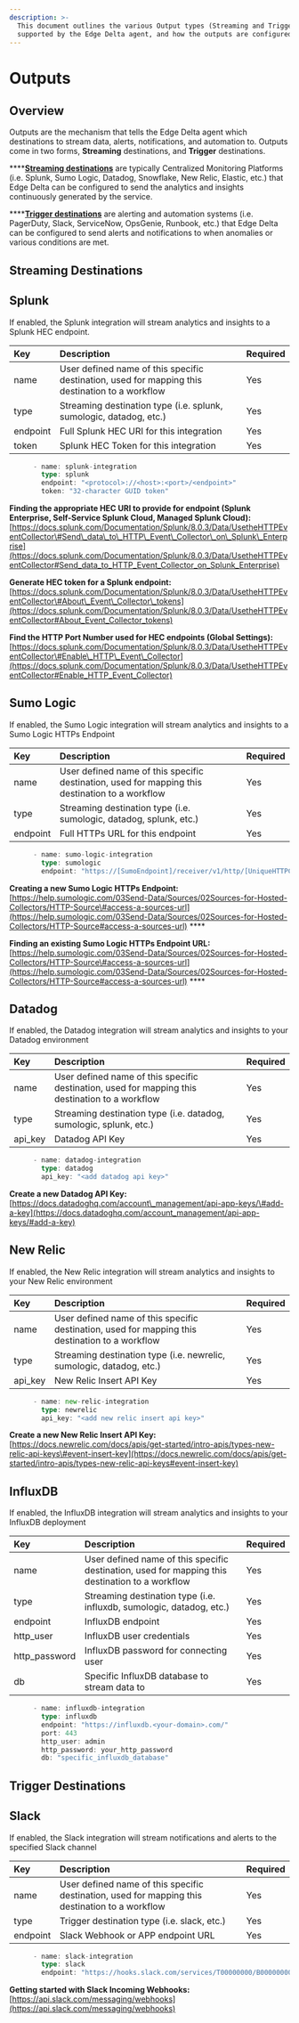 ```yaml
---
description: >-
  This document outlines the various Output types (Streaming and Triggers)
  supported by the Edge Delta agent, and how the outputs are configured.
---
```


# Outputs

## Overview

Outputs are the mechanism that tells the Edge Delta agent which destinations to stream data, alerts, notifications, and automation to. Outputs come in two forms, **Streaming** destinations, and **Trigger** destinations. 

\*\*\*\*[**Streaming destinations**](https://app.gitbook.com/@edgedelta/s/edgedelta/configuration-1/outputs#streaming-destinations) are typically Centralized Monitoring Platforms \(i.e. Splunk, Sumo Logic, Datadog, Snowflake, New Relic, Elastic, etc.\) that Edge Delta can be configured to send the analytics and insights continuously generated by the service.

\*\*\*\*[**Trigger destinations**](https://app.gitbook.com/@edgedelta/s/edgedelta/configuration-1/outputs#trigger-destinations) are alerting and automation systems \(i.e. PagerDuty, Slack, ServiceNow, OpsGenie, Runbook, etc.\) that Edge Delta can be configured to send alerts and notifications to when anomalies or various conditions are met. 

## Streaming Destinations

## Splunk

If enabled, the Splunk integration will stream analytics and insights to a Splunk HEC endpoint. 

| Key | Description | Required |
| :--- | :--- | :--- |
| name | User defined name of this specific destination, used for mapping this destination to a workflow | Yes |
| type | Streaming destination type \(i.e. splunk, sumologic, datadog, etc.\) | Yes |
| endpoint | Full Splunk HEC URI for this integration | Yes |
| token | Splunk HEC Token for this integration | Yes |

```go
      - name: splunk-integration
        type: splunk
        endpoint: "<protocol>://<host>:<port>/<endpoint>"
        token: "32-character GUID token"
```

**Finding the appropriate HEC URI to provide for endpoint \(Splunk Enterprise, Self-Service Splunk Cloud, Managed Splunk Cloud\):** [https://docs.splunk.com/Documentation/Splunk/8.0.3/Data/UsetheHTTPEventCollector\#Send\_data\_to\_HTTP\_Event\_Collector\_on\_Splunk\_Enterprise](https://docs.splunk.com/Documentation/Splunk/8.0.3/Data/UsetheHTTPEventCollector#Send_data_to_HTTP_Event_Collector_on_Splunk_Enterprise)

**Generate HEC token for a Splunk endpoint:** [https://docs.splunk.com/Documentation/Splunk/8.0.3/Data/UsetheHTTPEventCollector\#About\_Event\_Collector\_tokens](https://docs.splunk.com/Documentation/Splunk/8.0.3/Data/UsetheHTTPEventCollector#About_Event_Collector_tokens)

**Find the HTTP Port Number used for HEC endpoints \(Global Settings\):** [https://docs.splunk.com/Documentation/Splunk/8.0.3/Data/UsetheHTTPEventCollector\#Enable\_HTTP\_Event\_Collector](https://docs.splunk.com/Documentation/Splunk/8.0.3/Data/UsetheHTTPEventCollector#Enable_HTTP_Event_Collector)

## Sumo Logic

If enabled, the Sumo Logic integration will stream analytics and insights to a Sumo Logic HTTPs Endpoint

| Key | Description | Required |
| :--- | :--- | :--- |
| name | User defined name of this specific destination, used for mapping this destination to a workflow | Yes |
| type | Streaming destination type \(i.e. sumologic, datadog, splunk, etc.\) | Yes |
| endpoint | Full HTTPs URL for this endpoint | Yes |

```go
      - name: sumo-logic-integration
        type: sumologic
        endpoint: "https://[SumoEndpoint]/receiver/v1/http/[UniqueHTTPCollectorCode]"
```

**Creating a new Sumo Logic HTTPs Endpoint:** [https://help.sumologic.com/03Send-Data/Sources/02Sources-for-Hosted-Collectors/HTTP-Source\#access-a-sources-url](https://help.sumologic.com/03Send-Data/Sources/02Sources-for-Hosted-Collectors/HTTP-Source#access-a-sources-url)  ****

**Finding an existing Sumo Logic HTTPs Endpoint URL:** [https://help.sumologic.com/03Send-Data/Sources/02Sources-for-Hosted-Collectors/HTTP-Source\#access-a-sources-url](https://help.sumologic.com/03Send-Data/Sources/02Sources-for-Hosted-Collectors/HTTP-Source#access-a-sources-url)          ****

## **Datadog**

If enabled, the Datadog integration will stream analytics and insights to your Datadog environment

| Key | Description | Required |
| :--- | :--- | :--- |
| name | User defined name of this specific destination, used for mapping this destination to a workflow | Yes |
| type | Streaming destination type \(i.e. datadog, sumologic, splunk, etc.\) | Yes |
| api\_key | Datadog API Key | Yes |

```go
      - name: datadog-integration
        type: datadog
        api_key: "<add datadog api key>"
```

**Create a new Datadog API Key:** [https://docs.datadoghq.com/account\_management/api-app-keys/\#add-a-key](https://docs.datadoghq.com/account_management/api-app-keys/#add-a-key) 

## **New Relic**

If enabled, the New Relic integration will stream analytics and insights to your New Relic environment

| Key | Description | Required |
| :--- | :--- | :--- |
| name | User defined name of this specific destination, used for mapping this destination to a workflow | Yes |
| type | Streaming destination type \(i.e. newrelic, sumologic, datadog, etc.\) | Yes |
| api\_key | New Relic Insert API Key | Yes |

```go
      - name: new-relic-integration
        type: newrelic
        api_key: "<add new relic insert api key>"
```

**Create a new New Relic Insert API Key:** [https://docs.newrelic.com/docs/apis/get-started/intro-apis/types-new-relic-api-keys\#event-insert-key](https://docs.newrelic.com/docs/apis/get-started/intro-apis/types-new-relic-api-keys#event-insert-key)

## **InfluxDB**

If enabled, the InfluxDB integration will stream analytics and insights to your InfluxDB deployment

| Key | Description | Required |
| :--- | :--- | :--- |
| name | User defined name of this specific destination, used for mapping this destination to a workflow | Yes |
| type | Streaming destination type \(i.e. influxdb, sumologic, datadog, etc.\) | Yes |
| endpoint | InfluxDB endpoint | Yes |
| http\_user | InfluxDB user credentials | Yes |
| http\_password | InfluxDB password for connecting user | Yes |
| db | Specific InfluxDB database to stream data to | Yes |

```go
      - name: influxdb-integration
        type: influxdb
        endpoint: "https://influxdb.<your-domain>.com/"
        port: 443
        http_user: admin
        http_password: your_http_password
        db: "specific_influxdb_database"
```

## Trigger Destinations

## **Slack**

If enabled, the Slack integration will stream notifications and alerts to the specified Slack channel

| Key | Description | Required |
| :--- | :--- | :--- |
| name | User defined name of this specific destination, used for mapping this destination to a workflow | Yes |
| type | Trigger destination type \(i.e. slack, etc.\) | Yes |
| endpoint | Slack Webhook or APP endpoint URL | Yes |

```go
      - name: slack-integration
        type: slack
        endpoint: "https://hooks.slack.com/services/T00000000/B00000000/XXXXXXXXXXXXXXXXXXXXXXXX"

```

**Getting started with Slack Incoming Webhooks:** [https://api.slack.com/messaging/webhooks](https://api.slack.com/messaging/webhooks)

## 

